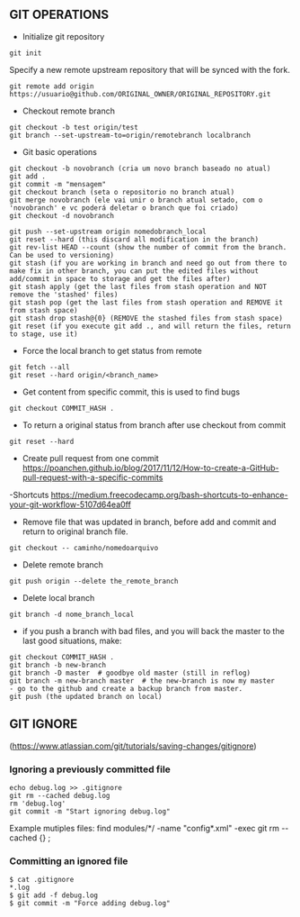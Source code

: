 ## GIT OPERATIONS

- Initialize git repository
```
git init
```

Specify a new remote upstream repository that will be synced with the fork.
```
git remote add origin https://usuario@github.com/ORIGINAL_OWNER/ORIGINAL_REPOSITORY.git
```

- Checkout remote branch
```
git checkout -b test origin/test
git branch --set-upstream-to=origin/remotebranch localbranch
```

- Git basic operations
``` 
git checkout -b novobranch (cria um novo branch baseado no atual)
git add .
git commit -m "mensagem"
git checkout branch (seta o repositorio no branch atual)
git merge novobranch (ele vai unir o branch atual setado, com o 'novobranch' e vc poderá deletar o branch que foi criado)
git checkout -d novobranch

git push --set-upstream origin nomedobranch_local
git reset --hard (this discard all modification in the branch)
git rev-list HEAD --count (show the number of commit from the branch. Can be used to versioning)
git stash (if you are working in branch and need go out from there to make fix in other branch, you can put the edited files without add/commit in space to storage and get the files after)
git stash apply (get the last files from stash operation and NOT remove the 'stashed' files)
git stash pop (get the last files from stash operation and REMOVE it from stash space)
git stash drop stash@{0} (REMOVE the stashed files from stash space)
git reset (if you execute git add ., and will return the files, return to stage, use it)
``` 

- Force the local branch to get status from remote
```
git fetch --all
git reset --hard origin/<branch_name>
``` 

- Get content from specific commit, this is used to find bugs
```
git checkout COMMIT_HASH .
```
- To return a original status from branch after use checkout from commit
```
git reset --hard
```

- Create pull request from one commit
https://poanchen.github.io/blog/2017/11/12/How-to-create-a-GitHub-pull-request-with-a-specific-commits

-Shortcuts
https://medium.freecodecamp.org/bash-shortcuts-to-enhance-your-git-workflow-5107d64ea0ff

- Remove file that was updated in branch, before add and commit and return to original branch file.
```
git checkout -- caminho/nomedoarquivo
```

- Delete remote branch
```
git push origin --delete the_remote_branch
```
- Delete local branch
```
git branch -d nome_branch_local
```


- if you push a branch with bad files, and you will back the master to the last good situations, make:
```
git checkout COMMIT_HASH .
git branch -b new-branch
git branch -D master  # goodbye old master (still in reflog)
git branch -m new-branch master  # the new-branch is now my master
- go to the github and create a backup branch from master.
git push (the updated branch on local)
```

## GIT IGNORE
(https://www.atlassian.com/git/tutorials/saving-changes/gitignore)
### Ignoring a previously committed file
```
echo debug.log >> .gitignore
git rm --cached debug.log
rm 'debug.log'
git commit -m "Start ignoring debug.log"
```
Example mutiples files: find modules/\*/ -name "config\*.xml" -exec git rm --cached {} \;


### Committing an ignored file
```
$ cat .gitignore
*.log
$ git add -f debug.log
$ git commit -m "Force adding debug.log"
```


